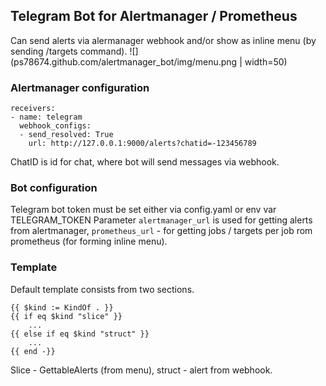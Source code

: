 ## Telegram Bot for Alertmanager / Prometheus
Can send alerts via alermanager webhook and/or show as inline menu (by sending /targets command).
![](ps78674.github.com/alertmanager_bot/img/menu.png | width=50)

### Alertmanager configuration
```
receivers:
- name: telegram
  webhook_configs:
  - send_resolved: True
    url: http://127.0.0.1:9000/alerts?chatid=-123456789
```
ChatID is id for chat, where bot will send messages via webhook.

### Bot configuration
Telegram bot token must be set either via config.yaml or env var TELEGRAM_TOKEN
Parameter `alertmanager_url` is used for getting alerts from alertmanager, `prometheus_url` - for getting jobs / targets per job rom prometheus (for forming inline menu).

### Template
Default template consists from two sections.
```
{{ $kind := KindOf . }}
{{ if eq $kind "slice" }}
    ...
{{ else if eq $kind "struct" }}
    ...
{{ end -}}
```
Slice - GettableAlerts (from menu), struct - alert from webhook.
